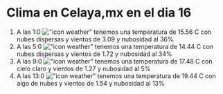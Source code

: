 # Clima en Celaya,mx en el dia 16

1. A las 1:0 !["icon weather"](http://openweathermap.org/img/w/03n.png) tenemos una temperatura de 15.56 C con nubes dispersas y  vientos de 3.09 y nubosidad al 36%
1. A las 5:0 !["icon weather"](http://openweathermap.org/img/w/03n.png) tenemos una temperatura de 14.44 C con nubes dispersas y  vientos de 1.72 y nubosidad al 34%
1. A las 9:0 !["icon weather"](http://openweathermap.org/img/w/01d.png) tenemos una temperatura de 17.48 C con cielo claro y  vientos de 1.27 y nubosidad al 5%
1. A las 13:0 !["icon weather"](http://openweathermap.org/img/w/02d.png) tenemos una temperatura de 19.44 C con algo de nubes y  vientos de 1.54 y nubosidad al 13%
